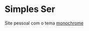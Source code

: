 Simples Ser
===========
Site pessoal com o tema [monochrome](https://github.com/dyutibarma/monochrome)
